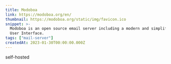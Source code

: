 ```yaml
---
title: Modoboa
link: https://modoboa.org/en/
thumbnail: https://modoboa.org/static/img/favicon.ico
snippet: >-
  Modoboa is an open source email server including a modern and simplified Web
  User Interface.
tags: ["mail-server"]
createdAt: 2023-01-30T00:00:00.000Z
---
```

self-hosted